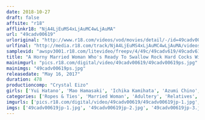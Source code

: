 ```yaml
---
date: 2018-10-27
draft: false
affsite: "r18"
afflinkr18: "NjA4LjEuMS4xLjAuMC4wLjAuMA"
url: "49cadv00619"
urloriginal: "http://www.r18.com/videos/vod/movies/detail/-/id=49cadv00619"
urlfinal: "http://media.r18.com/track/NjA4LjEuMS4xLjAuMC4wLjAuMA/videos/vod/movies/detail/-/id=49cadv00619"
samplevid: "awspv3001.r18.com/litevideo/freepv/4/49c/49cadv619/49cadv619_dmb_w.mp4"
title: "A Horny Married Woman Who's Ready To Swallow Rock Hard Cocks With Both Her Holes 8 Hours"
mainimgurl: "pics.r18.com/digital/video/49cadv00619/49cadv00619ps.jpg"
mainimgs: "49cadv00619ps.jpg"
releasedate: "May 16, 2017"
duration: 478
productioncomp: "Crystal Eizo"
girls: ['Yui Hatano', 'Mao Hamasaki', 'Ichika Kamihata', 'Azumi Chino', 'Meari Tachibana', 'Shino Izumi', 'Chitose Saegusa', 'Erika Mizumoto', 'Sara Saijo', 'Nozomi Mikimoto']
categories: ['Ropes & Ties', 'Married Woman', 'Adultery', 'Relatives', 'Shaved Pussy', 'Creampie', 'Sex Toys', 'Threesome / Foursome', 'Breast Milk', 'Compilation']
imgurls: ['pics.r18.com/digital/video/49cadv00619/49cadv00619jp-1.jpg', 'pics.r18.com/digital/video/49cadv00619/49cadv00619jp-2.jpg', 'pics.r18.com/digital/video/49cadv00619/49cadv00619jp-3.jpg', 'pics.r18.com/digital/video/49cadv00619/49cadv00619jp-4.jpg', 'pics.r18.com/digital/video/49cadv00619/49cadv00619jp-5.jpg', 'pics.r18.com/digital/video/49cadv00619/49cadv00619jp-6.jpg', 'pics.r18.com/digital/video/49cadv00619/49cadv00619jp-7.jpg', 'pics.r18.com/digital/video/49cadv00619/49cadv00619jp-8.jpg', 'pics.r18.com/digital/video/49cadv00619/49cadv00619jp-9.jpg', 'pics.r18.com/digital/video/49cadv00619/49cadv00619jp-10.jpg', 'pics.r18.com/digital/video/49cadv00619/49cadv00619jp-11.jpg', 'pics.r18.com/digital/video/49cadv00619/49cadv00619jp-12.jpg', 'pics.r18.com/digital/video/49cadv00619/49cadv00619jp-13.jpg', 'pics.r18.com/digital/video/49cadv00619/49cadv00619jp-14.jpg', 'pics.r18.com/digital/video/49cadv00619/49cadv00619jp-15.jpg', 'pics.r18.com/digital/video/49cadv00619/49cadv00619jp-16.jpg', 'pics.r18.com/digital/video/49cadv00619/49cadv00619jp-17.jpg', 'pics.r18.com/digital/video/49cadv00619/49cadv00619jp-18.jpg', 'pics.r18.com/digital/video/49cadv00619/49cadv00619jp-19.jpg', 'pics.r18.com/digital/video/49cadv00619/49cadv00619jp-20.jpg']
imgs: ['49cadv00619jp-1.jpg', '49cadv00619jp-2.jpg', '49cadv00619jp-3.jpg', '49cadv00619jp-4.jpg', '49cadv00619jp-5.jpg', '49cadv00619jp-6.jpg', '49cadv00619jp-7.jpg', '49cadv00619jp-8.jpg', '49cadv00619jp-9.jpg', '49cadv00619jp-10.jpg', '49cadv00619jp-11.jpg', '49cadv00619jp-12.jpg', '49cadv00619jp-13.jpg', '49cadv00619jp-14.jpg', '49cadv00619jp-15.jpg', '49cadv00619jp-16.jpg', '49cadv00619jp-17.jpg', '49cadv00619jp-18.jpg', '49cadv00619jp-19.jpg', '49cadv00619jp-20.jpg']
---
```

